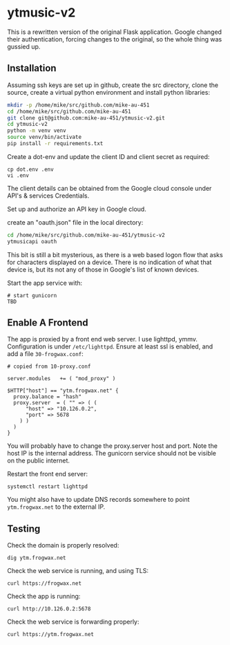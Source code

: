 # ytmusic-v2

This is a rewritten version of the original Flask application.
Google changed their authentication, forcing changes to the original, so the whole thing was gussied up.

## Installation

Assuming ssh keys are set up in github, create the src directory, clone the source, create a virtual python environment and install python libraries:
```sh
mkdir -p /home/mike/src/github.com/mike-au-451
cd /home/mike/src/github.com/mike-au-451
git clone git@github.com:mike-au-451/ytmusic-v2.git
cd ytmusic-v2
python -m venv venv
source venv/bin/activate
pip install -r requirements.txt
```

Create a dot-env and update the client ID and client secret as required:
```
cp dot.env .env
vi .env
```
The client details can be obtained from the Google cloud console under API's & services Credentials.

Set up and authorize an API key in Google cloud.

create an "oauth.json" file in the local directory:
```sh
cd /home/mike/src/github.com/mike-au-451/ytmusic-v2
ytmusicapi oauth
```
This bit is still a bit mysterious, as there is a web based logon flow that asks for characters displayed on a device.  There is no indication of what that device is, but its not any of those in Google's list of known devices.

Start the app service with:
```
# start gunicorn
TBD
```

## Enable A Frontend

The app is proxied by a front end web server.  I use lighttpd, ymmv.  Configuration is under `/etc/lighttpd`.  Ensure at least ssl is enabled, and add a file `30-frogwax.conf`:
```
# copied from 10-proxy.conf

server.modules   += ( "mod_proxy" )

$HTTP["host"] == "ytm.frogwax.net" {
  proxy.balance = "hash"
  proxy.server  = ( "" => ( (
      "host" => "10.126.0.2",
      "port" => 5678
    ) ) 
  )
}
```
You will probably have to change the proxy.server host and port.  Note the host IP is the internal address.  The gunicorn service should not be visible on the public internet.

Restart the front end server:
```
systemctl restart lighttpd
```

You might also have to update DNS records somewhere to point `ytm.frogwax.net` to the external IP.

## Testing

Check the domain is properly resolved:
```
dig ytm.frogwax.net
```

Check the web service is running, and using TLS:
```
curl https://frogwax.net
```

Check the app is running:
```
curl http://10.126.0.2:5678
```

Check the web service is forwarding properly:
```
curl https://ytm.frogwax.net
```
